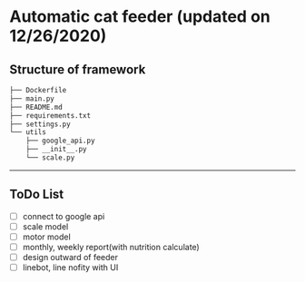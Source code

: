 # Automatic cat feeder (updated on 12/26/2020)

## Structure of framework
```cmd
├── Dockerfile
├── main.py
├── README.md
├── requirements.txt
├── settings.py
└── utils
    ├── google_api.py
    ├── __init__.py
    └── scale.py
```
---
## ToDo List
- [ ] connect to google api
- [ ] scale model
- [ ] motor model
- [ ] monthly, weekly report(with nutrition calculate)
- [ ] design outward of feeder
- [ ] linebot, line nofity with UI 
